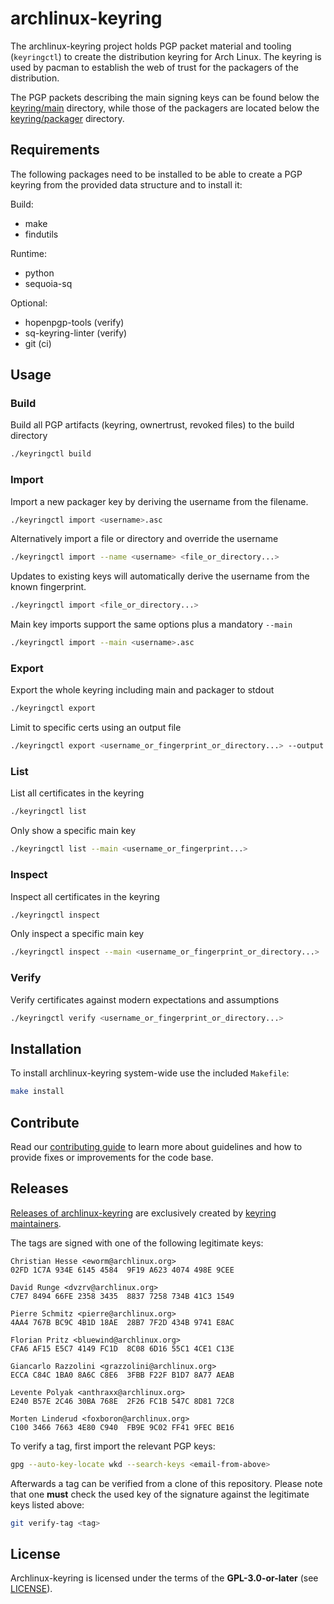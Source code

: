 # archlinux-keyring

The archlinux-keyring project holds PGP packet material and tooling
(`keyringctl`) to create the distribution keyring for Arch Linux.
The keyring is used by pacman to establish the web of trust for the packagers
of the distribution.

The PGP packets describing the main signing keys can be found below the
[keyring/main](keyring/main) directory, while those of the packagers are located below the
[keyring/packager](keyring/packager) directory.

## Requirements

The following packages need to be installed to be able to create a PGP keyring
from the provided data structure and to install it:

Build:

* make
* findutils

Runtime:

* python
* sequoia-sq

Optional:

* hopenpgp-tools (verify)
* sq-keyring-linter (verify)
* git (ci)

## Usage

### Build

Build all PGP artifacts (keyring, ownertrust, revoked files) to the build directory
```bash
./keyringctl build
```

### Import

Import a new packager key by deriving the username from the filename.
```bash
./keyringctl import <username>.asc
```

Alternatively import a file or directory and override the username
```bash
./keyringctl import --name <username> <file_or_directory...>
```

Updates to existing keys will automatically derive the username from the known fingerprint.
```bash
./keyringctl import <file_or_directory...>
```

Main key imports support the same options plus a mandatory `--main`
```bash
./keyringctl import --main <username>.asc
```

### Export

Export the whole keyring including main and packager to stdout
```bash
./keyringctl export
```

Limit to specific certs using an output file
```bash
./keyringctl export <username_or_fingerprint_or_directory...> --output <filename>
```

### List

List all certificates in the keyring
```bash
./keyringctl list
```

Only show a specific main key
```bash
./keyringctl list --main <username_or_fingerprint...>
```

### Inspect

Inspect all certificates in the keyring
```bash
./keyringctl inspect
```

Only inspect a specific main key
```bash
./keyringctl inspect --main <username_or_fingerprint_or_directory...>
```

### Verify

Verify certificates against modern expectations and assumptions
```bash
./keyringctl verify <username_or_fingerprint_or_directory...>
```

## Installation

To install archlinux-keyring system-wide use the included `Makefile`:

```bash
make install
```

## Contribute

Read our [contributing guide](CONTRIBUTING.md) to learn more about guidelines and
how to provide fixes or improvements for the code base.

## Releases

[Releases of
archlinux-keyring](https://gitlab.archlinux.org/archlinux/archlinux-keyring/-/tags)
are exclusively created by [keyring maintainers](https://gitlab.archlinux.org/archlinux/archlinux-keyring/-/project_members?with_inherited_permissions=exclude).

The tags are signed with one of the following legitimate keys:

```
Christian Hesse <eworm@archlinux.org>
02FD 1C7A 934E 6145 4584  9F19 A623 4074 498E 9CEE

David Runge <dvzrv@archlinux.org>
C7E7 8494 66FE 2358 3435  8837 7258 734B 41C3 1549

Pierre Schmitz <pierre@archlinux.org>
4AA4 767B BC9C 4B1D 18AE  28B7 7F2D 434B 9741 E8AC

Florian Pritz <bluewind@archlinux.org>
CFA6 AF15 E5C7 4149 FC1D  8C08 6D16 55C1 4CE1 C13E

Giancarlo Razzolini <grazzolini@archlinux.org>
ECCA C84C 1BA0 8A6C C8E6  3FBB F22F B1D7 8A77 AEAB

Levente Polyak <anthraxx@archlinux.org>
E240 B57E 2C46 30BA 768E  2F26 FC1B 547C 8D81 72C8

Morten Linderud <foxboron@archlinux.org>
C100 3466 7663 4E80 C940  FB9E 9C02 FF41 9FEC BE16
```

To verify a tag, first import the relevant PGP keys:

```bash
gpg --auto-key-locate wkd --search-keys <email-from-above>
```

Afterwards a tag can be verified from a clone of this repository. Please note
that one **must** check the used key of the signature against the legitimate
keys listed above:

```bash
git verify-tag <tag>
```

## License

Archlinux-keyring is licensed under the terms of the **GPL-3.0-or-later** (see
[LICENSE](LICENSE)).

